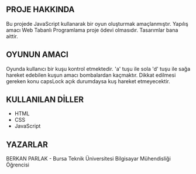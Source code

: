 ## PROJE HAKKINDA

Bu projede JavaScript kullanarak bir oyun oluşturmak amaçlanmıştır. Yapılış amacı Web Tabanlı Programlama proje ödevi olmasıdır. Tasarımlar bana aittir.


## OYUNUN AMACI
Oyunda kullanıcı bir kuşu kontrol etmektedir. 'a' tuşu ile sola 'd' tuşu ile sağa hareket edebilen kuşun amacı bombalardan kaçmaktır. Dikkat edilmesi gereken konu capsLock açık durumdaysa kuş hareket etmeyecektir.

## KULLANILAN DİLLER

 - HTML
 - CSS
 - JavaScript

## YAZARLAR

BERKAN PARLAK - Bursa Teknik Üniversitesi Bilgisayar Mühendisliği Öğrencisi
